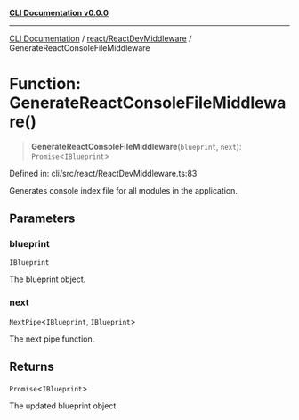 [**CLI Documentation v0.0.0**](../../../README.md)

***

[CLI Documentation](../../../modules.md) / [react/ReactDevMiddleware](../README.md) / GenerateReactConsoleFileMiddleware

# Function: GenerateReactConsoleFileMiddleware()

> **GenerateReactConsoleFileMiddleware**(`blueprint`, `next`): `Promise`\<`IBlueprint`\>

Defined in: cli/src/react/ReactDevMiddleware.ts:83

Generates console index file for all modules in the application.

## Parameters

### blueprint

`IBlueprint`

The blueprint object.

### next

`NextPipe`\<`IBlueprint`, `IBlueprint`\>

The next pipe function.

## Returns

`Promise`\<`IBlueprint`\>

The updated blueprint object.

